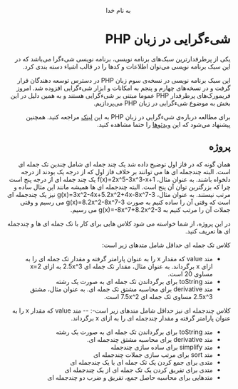 <div dir="rtl" align="center">

به نام خدا

</div>

<div dir="rtl" align="right">

# شیءگرایی در زبان PHP

یکی از پرطرفدارترین سبک‌های برنامه نویسی، برنامه نویسی شیءگرا می‌باشد که در این سبک برنامه نویسی می‌توان اطلاعات و کدها را در قالب اشیاء دسته ‌بندی کرد.

این سبک برنامه نویسی در نسخه‌ی سوم زبان PHP در دسترس توسعه دهندگان قرار گرفت و در نسخه‌های چهارم و پنجم به امکانات و ابزار شیءگرایی افزوده شد. امروز فریمورک‌های پرطرفدار PHP عموما مبتنی بر شیءگرایی هستند و به همین دلیل در این بخش به موضوع شیءگرایی در زبان PHP می‌پردازیم.

برای مطالعه درباره‌ی شیءگرایی در زبان PHP به این [لینک](https://www.w3schools.com/php/php_oop_what_is.asp) مراجعه کنید.
همچنین پیشنهاد می‌شود که این [ویدئوها](https://drive.google.com/file/d/1UGV0o0lQg3vb4d1poGgC8C_joxRzcVAm/view?usp=sharing) را حتما مشاهده کنید.

## پروژه

همان گونه که در فاز اول توضیح داده شد یک چند جمله ای شامل چندین تک جمله ای است. البته چندجمله ای ها می توانند بر خلاف فاز اول که از درجه یک بودند از درجه دلخواه باشند. به عنوان مثال، f(x)=2x^5-3x^3-x+1 یک چند جمله ای از درجه پنج است چرا که بزرگترین توان آن پنج است. البته چندجمله ای ها همیشه مانند این مثال ساده و مرتب نیستند. به عنوان مثال، g(x)=3x^2-4x+5.2x^2+4x-8x^7-3 نیز یک چندجمله ای است که وقتی آن را ساده کنیم به صورت g(x)=8.2x^2-8x^7-3 می رسیم و وقتی جملات آن را مرتب کنیم به g(x)=-8x^7+8.2x^2-3 می رسیم.

در این پروژه، از شما خواسته می شود کلاس هایی برای کار با تک جمله ای ها و چندجمله ای ها تعریف کنید. 

کلاس تک جمله ای حداقل شامل متدهای زیر است:
-  متد value که مقدار x را به عنوان پارامتر گرفته و مقدار تک جمله ای را به ازای x برگرداند. به عنوان مثال، مقدار تک جمله ای 2.5x^3 به ازای x=2 مساوی 20 است.
- متد toString برای برگرداندن تک جمله ای به صورت یک رشته
- متد derivative برای محاسبه مشتق تک جمله ای. به عنوان مثال، مشتق 2.5x^3 مساوی تک جمله ای 7.5x^2 است.

کلاس چندجمله ای نیز حداقل شامل متدهای زیر است-:
--  متد value که مقدار x را به عنوان پارامتر گرفته و مقدار چندجمله ای را به ازای x برگرداند. 
- متد toString برای برگرداندن تک جمله ای به صورت یک رشته
- متد derivative برای محاسبه مشتق چندجمله ای. 
- متد simplify برای ساده سازی چندجمله
- متد sort برای مرتب سازی جملات چندجمله ای
- متدی برای جمع کردن یک تک جمله ای با یک چندجمله ای
- متدی برای تفریق کردن یک تک جمله ای از یک چندجمله ای
- متدهایی برای محاسبه حاصل جمع، تفریق و ضرب دو چندجمله ای

</div>

